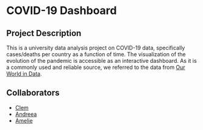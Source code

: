 # COVID-19 Dashboard

## Project Description

This is a university data analysis project on COVID-19 data, specifically cases/deaths per country as a function of time. 
The visualization of the evolution of the pandemic is accessible as an interactive dashboard.
As it is a commonly used and reliable source, we referred to the data from [Our World in Data](https://ourworldindata.org/covid-cases).

## Collaborators
- [Clem](https://github.com/CryptoClemzilla)
- [Andreea](https://github.com/andreeastroia)
- [Amelie](https://github.com/amelie106)